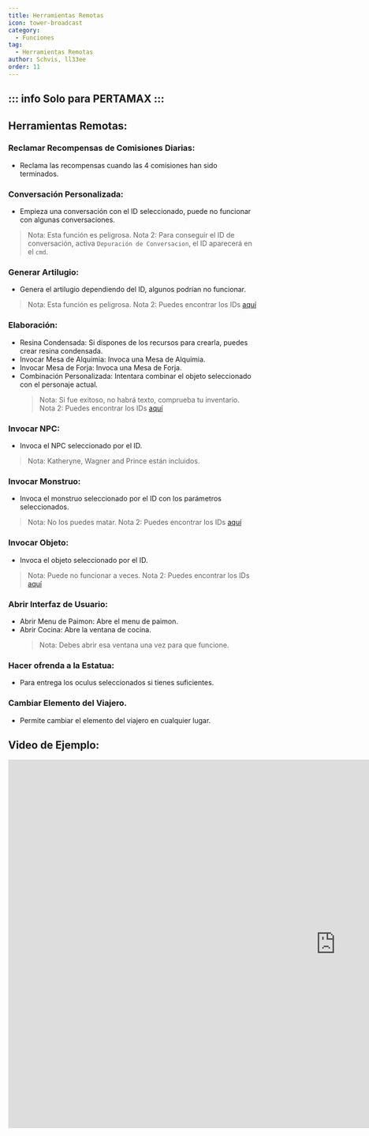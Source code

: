 ```yaml
---
title: Herramientas Remotas
icon: tower-broadcast
category:
  - Funciones
tag:
  - Herramientas Remotas
author: Schvis, ll33ee
order: 11
---
```


::: info Solo para PERTAMAX
:::
---
## Herramientas Remotas:
### Reclamar Recompensas de Comisiones Diarias:
- Reclama las recompensas cuando las 4 comisiones han sido terminados.
### Conversación Personalizada:
- Empieza una conversación con el ID seleccionado, puede no funcionar con algunas conversaciones.
> Nota: Esta función es peligrosa.
> Nota 2: Para conseguir el ID de conversación, activa `Depuración de Conversacion`, el ID aparecerá en el `cmd`.
### Generar Artilugio:
- Genera el artilugio dependiendo del ID, algunos podrían no funcionar.
> Nota: Esta función es peligrosa.
> Nota 2: Puedes encontrar los IDs [aquí](https://github.com/jie65535/GrasscutterCommandGenerator/blob/main/Source/GrasscutterTools/Resources/en-us/Gadget.txt)
### Elaboración:
- Resina Condensada: Si dispones de los recursos para crearla, puedes crear resina condensada.
- Invocar Mesa de Alquimia: Invoca una Mesa de Alquimia.
- Invocar Mesa de Forja: Invoca una Mesa de Forja.
- Combinación Personalizada: Intentara combinar el objeto seleccionado con el personaje actual.
    > Nota: Si fue exitoso, no habrá texto, comprueba tu inventario.
    > Nota 2: Puedes encontrar los IDs [aquí](https://github.com/jie65535/GrasscutterCommandGenerator/blob/main/Source/GrasscutterTools/Resources/en-us/Item.txt)
### Invocar NPC:
- Invoca el NPC seleccionado por el ID.
> Nota: Katheryne, Wagner and Prince están incluidos.
### Invocar Monstruo:
- Invoca el monstruo seleccionado por el ID con los parámetros seleccionados.
> Nota: No los puedes matar.
> Nota 2: Puedes encontrar los IDs [aquí](https://github.com/jie65535/GrasscutterCommandGenerator/blob/main/Source/GrasscutterTools/Resources/en-us/Monster.txt)
### Invocar Objeto:
- Invoca el objeto seleccionado por el ID.
> Nota: Puede no funcionar a veces.
> Nota 2: Puedes encontrar los IDs [aquí](https://github.com/jie65535/GrasscutterCommandGenerator/blob/main/Source/GrasscutterTools/Resources/en-us/Item.txt)
### Abrir Interfaz de Usuario:
- Abrir Menu de Paimon: Abre el menu de paimon.
- Abrir Cocina: Abre la ventana de cocina.
    > Nota: Debes abrir esa ventana una vez para que funcione.
### Hacer ofrenda a la Estatua:
- Para entrega los oculus seleccionados si tienes suficientes.
### Cambiar Elemento del Viajero.
- Permite cambiar el elemento del viajero en cualquier lugar.

## Video de Ejemplo:

<div class="iframe-container"><iframe width="1328" height="747" src="https://www.youtube.com/embed/XGztUEy82sE?list=PL5eI1Tb64p56g27qfYk7VuFTz4FK6YrKa" title="Korepi - Remote Utilities (Sponsor)" frameborder="0" allow="accelerometer; autoplay; clipboard-write; encrypted-media; gyroscope; picture-in-picture; web-share" referrerpolicy="strict-origin-when-cross-origin" allowfullscreen></iframe></div>
